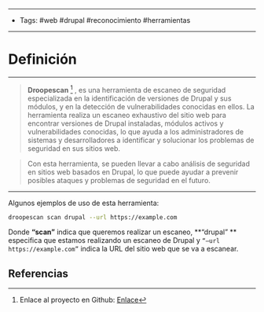 ----
- Tags: #web #drupal #reconocimiento #herramientas 
----
# Definición

---

>  **Droopescan** [^1] , es una herramienta de escaneo de seguridad especializada en la identificación de versiones de Drupal y sus módulos, y en la detección de vulnerabilidades conocidas en ellos. La herramienta realiza un escaneo exhaustivo del sitio web para encontrar versiones de Drupal instaladas, módulos activos y vulnerabilidades conocidas, lo que ayuda a los administradores de sistemas y desarrolladores a identificar y solucionar los problemas de seguridad en sus sitios web.

> Con esta herramienta, se pueden llevar a cabo análisis de seguridad en sitios web basados en Drupal, lo que puede ayudar a prevenir posibles ataques y problemas de seguridad en el futuro.

----

Algunos ejemplos de uso de esta herramienta:

```bash
droopescan scan drupal --url https://example.com
```

Donde **“scan”** indica que queremos realizar un escaneo, **“drupal” ** especifica que estamos realizando un escaneo de Drupal y  ``“–url https://example.com”`` indica la URL del sitio web que se va a escanear.



## Referencias

[^1]: Enlace al proyecto en Github: [Enlace](https://github.com/SamJoan/droopescan)




